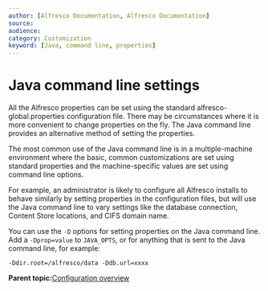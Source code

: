 ```yaml
---
author: [Alfresco Documentation, Alfresco Documentation]
source: 
audience: 
category: Customization
keyword: [Java, command line, properties]
---
```


# Java command line settings

All the Alfresco properties can be set using the standard alfresco-global.properties configuration file. There may be circumstances where it is more convenient to change properties on the fly. The Java command line provides an alternative method of setting the properties.

The most common use of the Java command line is in a multiple-machine environment where the basic, common customizations are set using standard properties and the machine-specific values are set using command line options.

For example, an administrator is likely to configure all Alfresco installs to behave similarly by setting properties in the configuration files, but will use the Java command line to vary settings like the database connection, Content Store locations, and CIFS domain name.

You can use the `-D` options for setting properties on the Java command line. Add a `-Dprop=value` to `JAVA_OPTS`, or for anything that is sent to the Java command line, for example:

```
-Ddir.root=/alfresco/data -Ddb.url=xxxx
```

**Parent topic:**[Configuration overview](../concepts/configuration-overview.md)

